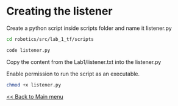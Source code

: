 # Creating the listener

Create a python script inside scripts folder and name it listener.py

```sh
cd robotics/src/lab_1_tf/scripts
```

```sh
code listener.py
```

Copy the content from the Lab1/listener.txt into the listener.py

Enable permission to run the script as an executable.

```sh
chmod +x listener.py
```

[<< Back to Main menu](../README.md)